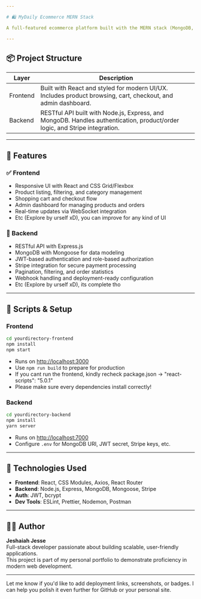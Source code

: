 ```yaml
---

# 🛍️ MyDaily Ecommerce MERN Stack

A full-featured ecommerce platform built with the MERN stack (MongoDB, Express.js, React, Node.js), developed by **Jeshaiah Jesse**. This project showcases a complete frontend and backend integration, including user authentication, product and order management, Stripe payment processing, and real-time data handling.

---
```


## 📦 Project Structure

| Layer      | Description                                                                 |
|------------|-----------------------------------------------------------------------------|
| Frontend   | Built with React and styled for modern UI/UX. Includes product browsing, cart, checkout, and admin dashboard. |
| Backend    | RESTful API built with Node.js, Express, and MongoDB. Handles authentication, product/order logic, and Stripe integration. |

---

## 🚀 Features

### ✅ Frontend
- Responsive UI with React and CSS Grid/Flexbox
- Product listing, filtering, and category management
- Shopping cart and checkout flow
- Admin dashboard for managing products and orders
- Real-time updates via WebSocket integration
- Etc (Explore by urself xD), you can improve for any kind of UI

### 🔐 Backend
- RESTful API with Express.js
- MongoDB with Mongoose for data modeling
- JWT-based authentication and role-based authorization
- Stripe integration for secure payment processing
- Pagination, filtering, and order statistics
- Webhook handling and deployment-ready configuration
- Etc (Explore by urself xD), its complete tho

---

## 🧪 Scripts & Setup

### Frontend

```bash
cd yourdirectory-frontend
npm install
npm start
```

- Runs on [http://localhost:3000](http://localhost:3000)
- Use `npm run build` to prepare for production
- If you cant run the frontend, kindly recheck package.json -> "react-scripts": "5.0.1"
- Please make sure every dependencies install correctly!

### Backend

```bash
cd yourdirectory-backend
npm install
yarn server
```

- Runs on [http://localhost:7000](http://localhost:7000)
- Configure `.env` for MongoDB URI, JWT secret, Stripe keys, etc.

---

## 🧠 Technologies Used

- **Frontend**: React, CSS Modules, Axios, React Router
- **Backend**: Node.js, Express, MongoDB, Mongoose, Stripe
- **Auth**: JWT, bcrypt
- **Dev Tools**: ESLint, Prettier, Nodemon, Postman

---

## 👨‍💻 Author

**Jeshaiah Jesse**  
Full-stack developer passionate about building scalable, user-friendly applications.  
This project is part of my personal portfolio to demonstrate proficiency in modern web development.

---

Let me know if you'd like to add deployment links, screenshots, or badges. I can help you polish it even further for GitHub or your personal site.

